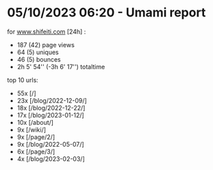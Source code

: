 # 05/10/2023 06:20 - Umami report
for www.shifeiti.com [24h] :

 - 187 (42) page views
 - 64 (5) uniques
 - 46 (5) bounces
 - 2h 5' 54'' (-3h 6' 17'') totaltime


top 10 urls:
 - 55x [/]
 - 23x [/blog/2022-12-09/]
 - 18x [/blog/2022-12-22/]
 - 17x [/blog/2023-01-12/]
 - 10x [/about/]
 - 9x [/wiki/]
 - 9x [/page/2/]
 - 9x [/blog/2022-05-07/]
 - 6x [/page/3/]
 - 4x [/blog/2023-02-03/]


